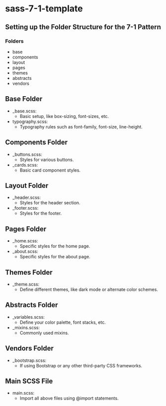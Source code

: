 # sass-7-1-template

## Setting up the Folder Structure for the 7-1 Pattern

### Folders

- base
- components
- layout
- pages
- themes
- abstracts
- vendors

## Base Folder

- \_base.scss:
  - Basic setup, like box-sizing, font-sizes, etc.
- typography.scss:
  - Typography rules such as font-family, font-size, line-height.

## Components Folder

- \_buttons.scss:
  - Styles for various buttons.
- \_cards.scss:
  - Basic card component styles.

## Layout Folder

- \_header.scss:
  - Styles for the header section.
- \_footer.scss:
  - Styles for the footer.

## Pages Folder

- \_home.scss:
  - Specific styles for the home page.
- \_about.scss:
  - Specific styles for the about page.

## Themes Folder

- \_theme.scss:
  - Define different themes, like dark mode or alternate color schemes.

## Abstracts Folder

- \_variables.scss:
  - Define your color palette, font stacks, etc.
- \_mixins.scss:
  - Commonly used mixins.

## Vendors Folder

- \_bootstrap.scss:
  - If using Bootstrap or any other third-party CSS frameworks.

## Main SCSS File

- main.scss:
  - Import all above files using @import statements.
